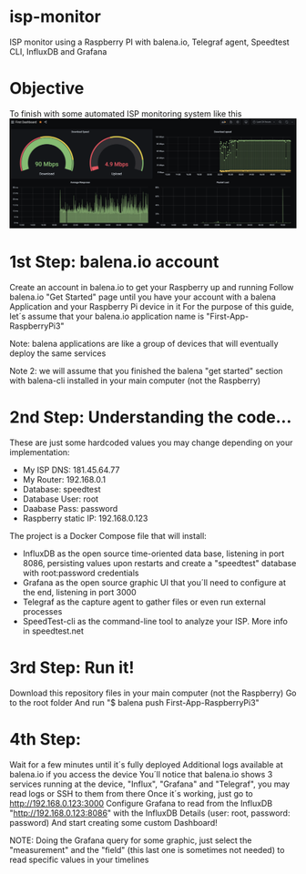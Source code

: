 # isp-monitor
ISP monitor using a Raspberry PI with balena.io, Telegraf agent, Speedtest CLI, InfluxDB and Grafana

# Objective
To finish with some automated ISP monitoring system like this
![Grafana Example](/grafana-example.png)

# 1st Step: balena.io account
Create an account in balena.io to get your Raspberry up and running
Follow balena.io "Get Started" page until you have your account with a balena Application and your Raspberry Pi device in it
For the purpose of this guide, let´s assume that your balena.io application name is "First-App-RaspberryPi3"

Note: balena applications are like a group of devices that will eventually deploy the same services

Note 2: we will assume that you finished the balena "get started" section with balena-cli installed in your main computer (not the Raspberry)


# 2nd Step: Understanding the code...
These are just some hardcoded values you may change depending on your implementation:
- My ISP DNS: 181.45.64.77
- My Router: 192.168.0.1
- Database: speedtest
- Database User: root
- Daabase Pass: password
- Raspberry static IP: 192.168.0.123

The project is a Docker Compose file that will install:
- InfluxDB as the open source time-oriented data base, listening in port 8086, persisting values upon restarts and create a "speedtest" database with root:password credentials
- Grafana as the open source graphic UI that you´ll need to configure at the end, listening in port 3000
- Telegraf as the capture agent to gather files or even run external processes
- SpeedTest-cli as the command-line tool to analyze your ISP. More info in speedtest.net

# 3rd Step: Run it!
Download this repository files in your main computer (not the Raspberry)
Go to the root folder
And run "$ balena push First-App-RaspberryPi3"

# 4th Step: 
Wait for a few minutes until it´s fully deployed
Additional logs available at balena.io if you access the device
You´ll notice that balena.io shows 3 services running at the device, "Influx", "Grafana" and "Telegraf", you may read logs or SSH to them from there
Once it´s working, just go to http://192.168.0.123:3000
Configure Grafana to read from the InfluxDB "http://192.168.0.123:8086" with the InfluxDB Details (user: root, password: password)
And start creating some custom Dashboard!

NOTE: Doing the Grafana query for some graphic, just select the "measurement" and the "field" (this last one is sometimes not needed) to read specific values in your timelines
